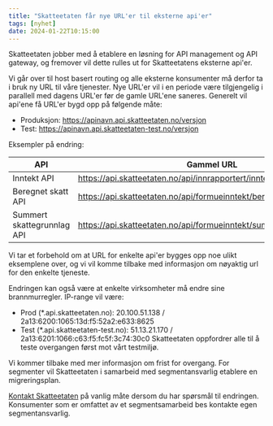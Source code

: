 ```yaml
---
title: "Skatteetaten får nye URL'er til eksterne api'er"
tags: [nyhet]
date: 2024-01-22T10:15:00
---
```

Skatteetaten jobber med å etablere en løsning for API management og API gateway, og fremover vil dette rulles ut for Skatteetatens eksterne api'er.

Vi går over til host basert routing og alle eksterne konsumenter må derfor ta i bruk ny URL til våre tjenester. Nye URL'er vil i en periode være tilgjengelig i parallell med dagens URL'er før de gamle URL'ene saneres. Generelt vil api'ene få URL'er bygd opp på følgende måte:
* Produksjon: https://apinavn.api.skatteetaten.no/versjon
* Test: https://apinavn.api.skatteetaten-test.no/versjon

Eksempler på endring:

| API |	Gammel URL | Ny URL |
|-----|------------|--------|
| Inntekt API |	https://api.skatteetaten.no/api/innrapportert/inntektsmottaker/v1	| https://inntekt.api.skatteetaten.no/v1 |
| Beregnet skatt API | https://api.skatteetaten.no/api/formueinntekt/beregnetskatt/v2 | https://beregnetskatt.api.skatteetaten.no/v2 |
| Summert skattegrunnlag API | https://api.skatteetaten.no/api/formueinntekt/summertskattegrunnlag/ | https://summertskattegrunnlag.api.skatteetaten.no/v1 |

Vi tar et forbehold om at URL for enkelte api'er bygges opp noe ulikt eksemplene over, og vi vil komme tilbake med informasjon om nøyaktig url for den enkelte tjeneste.

Endringen kan også være at enkelte virksomheter må endre sine brannmurregler. IP-range vil være:
* Prod (*.api.skatteetaten.no): 20.100.51.138 / 2a13:6200:1065:13d:f5:52a2:e633:8625
* Test (*.api.skatteetaten-test.no): 51.13.21.170 / 2a13:6201:1066:c63:f5:fc5f:3c74:30c0
Skatteetaten oppfordrer alle til å teste overgangen først mot vårt testmiljø. 
 
Vi kommer tilbake med mer informasjon om frist for overgang. For segmenter vil Skatteetaten i samarbeid med segmentansvarlig etablere en migreringsplan.

[Kontakt Skatteetaten](https://www.skatteetaten.no/deling/kontakt/) på vanlig måte dersom du har spørsmål til endringen. Konsumenter som er omfattet av et segmentsamarbeid bes kontakte egen segmentansvarlig.

